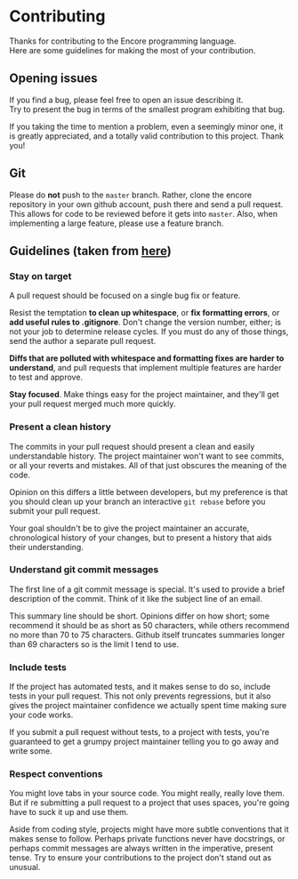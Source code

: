 # Contributing

Thanks for contributing to the Encore programming language.  
Here are some guidelines for making the most of your contribution.

## Opening issues

If you find a bug, please feel free to open an issue describing it.  
Try to present the bug in terms of the smallest program exhibiting that bug.

If you taking the time to mention a problem, even a seemingly minor one, it is
greatly appreciated, and a totally valid contribution to this project. Thank
you!

## Git

Please do **not** push to the `master` branch. Rather, clone the
encore repository in your own github account, push there and send a pull
request. This allows for code to be reviewed before it gets into `master`. Also,
when implementing a large feature, please use a feature branch.

## Guidelines (taken from [here](http://www.booleanknot.com/blog/2013/09/07/pull-requests.html))

### Stay on target

A pull request should be focused on a single bug fix or feature.

Resist the temptation **to clean up whitespace**, or **fix formatting errors**, or **add
useful rules to .gitignore**. Don't change the version number, either; is not your job
to determine release cycles. If you must do any of those things, send the author
a separate pull request.

**Diffs that are polluted with whitespace and formatting fixes are harder to
understand**, and pull requests that implement multiple features are harder to
test and approve.

**Stay focused**. Make things easy for the project maintainer, and they'll get your pull
request merged much more quickly.

### Present a clean history
The commits in your pull request should present a clean
and easily understandable history. The project maintainer won't want to see commits,
or all your reverts and mistakes. All of that just obscures the meaning of the
code.

Opinion on this differs a little between developers, but my preference is that
you should clean up your branch an interactive `git rebase` before you submit your
pull request.

Your goal shouldn't be to give the project maintainer an accurate, chronological history
of your changes, but to present a history that aids their understanding.

### Understand git commit messages

The first line of a git commit message is special. It's used to provide a brief
description of the commit. Think of it like the subject line of an email.

This summary line should be short. Opinions differ on how short; some recommend
it should be as short as 50 characters, while others recommend no more than 70
to 75 characters. Github itself truncates summaries longer than 69 characters so
is the limit I tend to use.

### Include tests

If the project has automated tests, and it makes sense to do so, include tests
in your pull request. This not only prevents regressions, but it also gives the
project maintainer confidence we actually spent time making sure your code
works.

If you submit a pull request without tests, to a project with tests, you're
guaranteed to get a grumpy project maintainer telling you to go away and write
some.

### Respect conventions

You might love tabs in your source code. You might
really, really love them. But if re submitting a pull request to a project that
uses spaces, you're going have to suck it up and use them.

Aside from coding style, projects might have more subtle conventions that it
makes sense to follow. Perhaps private functions never have docstrings, or
perhaps commit messages are always written in the imperative, present tense. Try
to ensure your contributions to the project don't stand out as
unusual.
